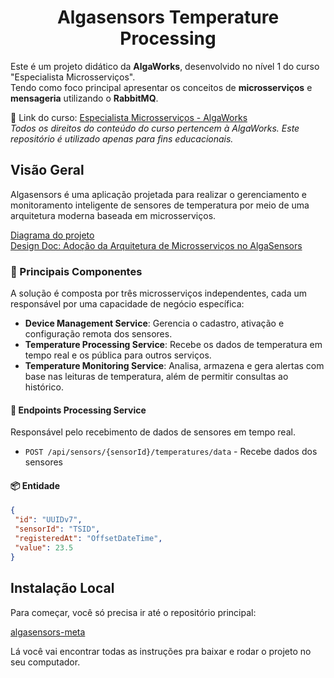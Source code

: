 <div align="center">    
    <h1>Algasensors Temperature Processing</h1>
</div>

Este é um projeto didático da **AlgaWorks**, desenvolvido no nível 1 do curso "Especialista Microsserviços".  
Tendo como foco principal apresentar os conceitos de **microsserviços** e **mensageria** utilizando o **RabbitMQ**.

🔗 Link do
curso: [Especialista Microsserviços - AlgaWorks](https://lp.algaworks.com/curso-especialista-microsservicos-java-spring-cadastro)  
_Todos os direitos do conteúdo do curso pertencem à AlgaWorks. Este repositório é utilizado apenas para fins
educacionais._

## Visão Geral

Algasensors é uma aplicação projetada para realizar o gerenciamento e monitoramento inteligente de sensores de
temperatura por meio de uma arquitetura moderna baseada em microsserviços.

[Diagrama do projeto](https://whimsical.com/ems-01-07-15-projeto-algasensors-refinando-modelagem-PL457CGTiNJAY3FGqg5oJE)  
[Design Doc: Adoção da Arquitetura de Microsserviços no AlgaSensors](https://www.notion.so/algaworks1/Design-Doc-Ado-o-da-Arquitetura-de-Microsservi-os-no-AlgaSensors-1a5731beea3580489501f870ac7f3c3e?pvs=4)

### 🔧 Principais Componentes

A solução é composta por três microsserviços independentes, cada um responsável por uma capacidade de negócio
específica:

* **Device Management Service**: Gerencia o cadastro, ativação e configuração remota dos sensores.
* **Temperature Processing Service**: Recebe os dados de temperatura em tempo real e os pública para outros serviços.
* **Temperature Monitoring Service**: Analisa, armazena e gera alertas com base nas leituras de temperatura, além de
  permitir consultas ao histórico.

#### 📌 Endpoints Processing Service

Responsável pelo recebimento de dados de sensores em tempo real.

- `POST /api/sensors/{sensorId}/temperatures/data` - Recebe dados dos sensores

#### 📦 Entidade

 ```json
{
  "id": "UUIDv7",
  "sensorId": "TSID",
  "registeredAt": "OffsetDateTime",
  "value": 23.5
}
   ```

## Instalação Local

Para começar, você só precisa ir até o repositório principal:

[algasensors-meta](https://github.com/rennanmendes/ems-algasensors-meta)

Lá você vai encontrar todas as instruções pra baixar e rodar o projeto no seu computador.